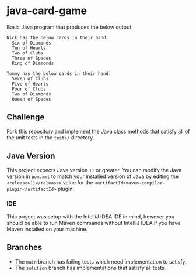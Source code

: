 # java-card-game

Basic Java program that produces the below output.

```
Nick has the below cards in their hand:
  Six of Diamonds
  Ten of Hearts
  Two of Clubs
  Three of Spades
  King of Diamonds

Tommy has the below cards in their hand:
  Seven of Clubs
  Five of Hearts
  Four of Clubs
  Two of Diamonds
  Queen of Spades
```

## Challenge

Fork this repository and implement the Java class methods that satisfy all of the unit tests in the `tests/` directory.

## Java Version

This project expects Java version `11` or greater. You can modify the Java version in `pom.xml` to match your installed version of Java by editing the `<release>11</release>` value for the `<artifactId>maven-compiler-plugin</artifactId>` plugin.

### IDE

This project was setup with the IntelliJ IDEA IDE in mind, however you should be able to run Maven commands without IntelliJ IDEA if you have Maven installed on your machine.

## Branches

- The `main` branch has failing tests which need implementation to satisfy.
- The `solution` branch has implementations that satisfy all tests.
